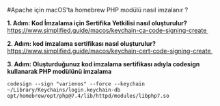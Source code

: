 #Apache için macOS'ta homebrew PHP modülü nasıl imzalanır ?

**1. Adım: Kod İmzalama için Sertifika Yetkilisi nasıl oluşturulur?** https://www.simplified.guide/macos/keychain-ca-code-signing-create 

**2. Adım: kod imzalama sertifikası nasıl oluşturulur?** https://www.simplified.guide/macos/keychain-cert-code-signing-create 

**3. Adım: Oluşturduğunuz kod imzalama sertifikası adıyla codesign kullanarak PHP modülünü imzalama**

`codesign --sign "varienos" --force --keychain ~/Library/Keychains/login.keychain-db opt/homebrew/opt/php@7.4/lib/httpd/modules/libphp7.so`
